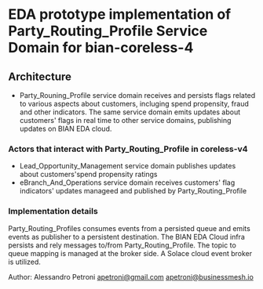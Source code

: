 # EDA prototype implementation of Party_Routing_Profile Service Domain for bian-coreless-4
## Architecture
- Party_Rouning_Profile service domain receives and persists flags related to various aspects about customers, incluging spend propensity, fraud and other indicators. The same service domain emits updates about customers' flags in real time to other service domains, publishing updates on BIAN EDA cloud. 

### Actors that interact with Party_Routing_Profile in coreless-v4
- Lead_Opportunity_Management service domain publishes updates about customers'spend propensity ratings  
- eBranch_And_Operations service domain receives customers' flag indicators' updates manageed and published by Party_Routing_Profile

### Implementation details
Party_Routing_Profiles consumes events from a persisted queue and emits events as publisher to a persistent destination. 
The BIAN EDA Cloud infra persists and rely messages to/from Party_Routing_Profile. The topic to queue mapping is managed at the broker side. 
A Solace cloud event broker is utilized.

Author: Alessandro Petroni apetroni@gmail.com apetroni@businessmesh.io
